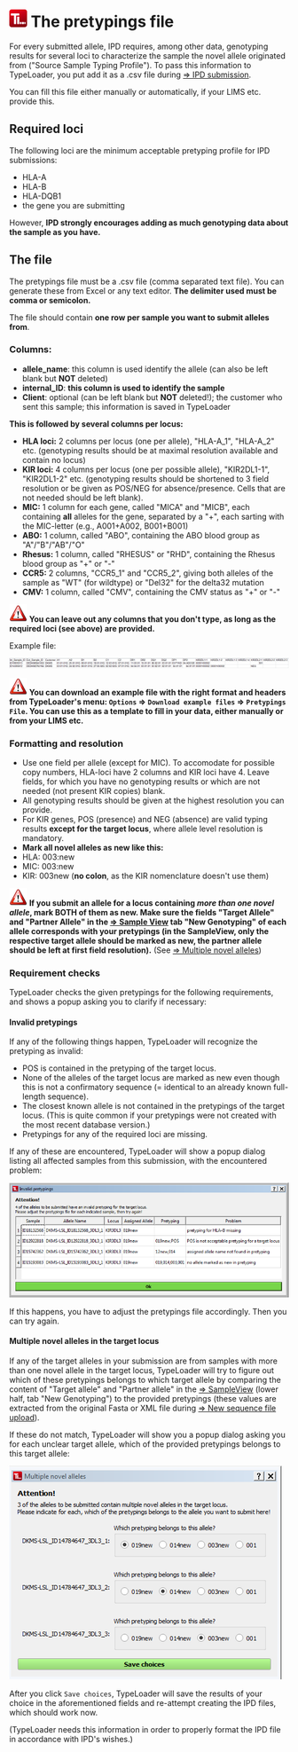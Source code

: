 # ![Icon](images/TypeLoader_32.png) The pretypings file

For every submitted allele, IPD requires, among other data, genotyping results for several loci to characterize the sample the novel allele originated from ("Source Sample Typing Profile"). To pass this information to TypeLoader, you put add it as a .csv file during [=> IPD submission](submission_ipd.md).

You can fill this file either manually or automatically, if your LIMS etc. provide this.

## Required loci
The following loci are the minimum acceptable pretyping profile for IPD submissions:
 
 * HLA-A
 * HLA-B
 * HLA-DQB1
 * the gene you are submitting

However, **IPD strongly encourages adding as much genotyping data about the sample as you have.**

## The file
The pretypings file must be a .csv file (comma separated text file). You can generate these from Excel or any text editor. **The delimiter used must be comma or semicolon.**

The file should contain **one row per sample you want to submit alleles from**. 

### Columns:
  * **allele_name**: this column is used identify the allele (can also be left blank but **NOT** deleted) 
  * **internal_ID**: **this column is used to identify the sample**
  * **Client**: optional (can be left blank but **NOT** deleted!); the customer who sent this sample; this information is saved in TypeLoader

**This is followed by several columns per locus:**

* **HLA loci:** 2 columns per locus (one per allele), "HLA-A_1", "HLA-A_2" etc. (genotyping results should be at maximal resolution available and contain no locus)
* **KIR loci:** 4 columns per locus (one per possible allele), "KIR2DL1-1", "KIR2DL1-2" etc. (genotyping results should be shortened to 3 field resolution or be given as POS/NEG for absence/presence. Cells that are not needed should be left blank).
* **MIC:** 1 column for each gene, called "MICA" and "MICB", each containing **all** alleles for the gene, separated by a "+", each sarting with the MIC-letter (e.g., A001+A002, B001+B001)
* **ABO:** 1 column, called "ABO", containing the ABO blood group as "A"/"B"/"AB"/"O"
* **Rhesus:** 1 column, called "RHESUS" or "RHD", containing the Rhesus blood group as "+" or "-"
* **CCR5:** 2 columns, "CCR5_1" and "CCR5_2", giving both alleles of the sample as "WT" (for wildtype) or "Del32" for the delta32 mutation
* **CMV:** 1 column, called "CMV", containing the CMV status as "+" or "-"

![Important](images/icon_important.png) **You can leave out any columns that you don't type, as long as the required loci (see above) are provided.**

Example file:

![IPDSubmission2b](images/ipd_submission2a.png)

![Important](images/icon_important.png) **You can download an example file with the right format and headers from TypeLoader's menu: ``Options`` => ``Download example files`` => ``Pretypings File``. You can use this as a template to fill in your data, either manually or from your LIMS etc.**

### Formatting and resolution

* Use one field per allele (except for MIC). To accomodate for possible copy numbers, HLA-loci have 2 columns and KIR loci have 4. Leave fields, for which you have no genotyping results or which are not needed (not present KIR copies) blank.
* All genotyping results should be given at the highest resolution you can provide. 
* For KIR genes, POS (presence) and NEG (absence) are valid typing results **except for the target locus**, where allele level resolution is mandatory. 
* **Mark all novel alleles as new like this:**
 * HLA: 003:new
 * MIC: 003:new
 * KIR: 003new (**no colon**, as the KIR nomenclature doesn't use them)

![Important](images/icon_important.png) **If you submit an allele for a locus containing *more than one novel allele*, mark BOTH of them as new. Make sure the fields "Target Allele" and "Partner Allele" in the [=> Sample View](view_sample.md) tab "New Genotyping" of each allele corresponds with your pretypings (in the SampleView, only the respective target allele should be marked as new, the partner allele should be left at first field resolution).** (See [=> Multiple novel alleles](multiple_alleles.md))

### Requirement checks
TypeLoader checks the given pretypings for the following requirements, and shows a popup asking you to clarify if necessary:

#### Invalid pretypings
If any of the following things happen, TypeLoader will recognize the pretyping as invalid:

* POS is contained in the pretyping of the target locus.
* None of the alleles of the target locus are marked as new even though this is not a confirmatory sequence (= identical to an already known full-length sequence).
* The closest known allele is not contained in the pretypings of the target locus. (This is quite common if your pretypings were not created with the most recent database version.)
* Pretypings for any of the required loci are missing.

If any of these are encountered, TypeLoader will show a popup dialog listing all affected samples from this submission, with the encountered problem:

![pic](images/invalid_pretypings_dialog.png)

If this happens, you have to adjust the pretypings file accordingly. Then you can try again.

#### Multiple novel alleles in the target locus

If any of the target alleles in your submission are from samples with more than one novel allele in the target locus, TypeLoader will try to figure out which of these pretypings belongs to which target allele by comparing the content of "Target allele" and "Partner allele" in the [=> SampleView](view_sample.md) (lower half, tab "New Genotyping") to the provided pretypings (these values are extracted from the original Fasta or XML file during [=> New sequence file upload](new_allele.md)).

If these do not match, TypeLoader will show you a popup dialog asking you for each unclear target allele, which of the provided pretypings belongs to this target allele:

![pic](images/multiple_novel_alleles_dialog.png)

After you click ``Save choices``, TypeLoader will save the results of your choice in the aforementioned fields and re-attempt creating the IPD files, which should work now. 

(TypeLoader needs this information in order to properly format the IPD file in accordance with IPD's wishes.)